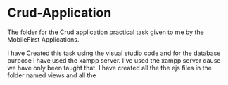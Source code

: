 # Crud-Application
The folder for the Crud application practical task given to me by the MobileFirst Applications.

I have Created this task using the visual studio code and for the database purpose i have used the xampp server. I've used the xampp server cause we have only been taught that. I have created all the the ejs files in the folder named views and all the 
